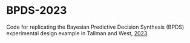 # BPDS-2023

Code for replicating the Bayesian Predictive Decision Synthesis (BPDS) experimental design example in Tallman and West, [2023](https://arxiv.org/abs/2206.03815).
